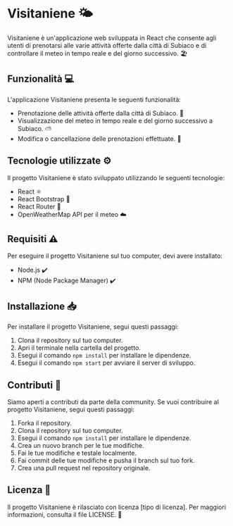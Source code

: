 # Visitaniene :sun_behind_small_cloud:

Visitaniene è un'applicazione web sviluppata in React che consente agli utenti di prenotarsi alle varie attività offerte dalla città di Subiaco e di controllare il meteo in tempo reale e del giorno successivo. :beach_umbrella:

## Funzionalità :computer:

L'applicazione Visitaniene presenta le seguenti funzionalità:

- Prenotazione delle attività offerte dalla città di Subiaco. :calendar:
- Visualizzazione del meteo in tempo reale e del giorno successivo a Subiaco. :partly_sunny:
- Modifica o cancellazione delle prenotazioni effettuate. :pencil:

## Tecnologie utilizzate :gear:

Il progetto Visitaniene è stato sviluppato utilizzando le seguenti tecnologie:

- React :atom_symbol:
- React Bootstrap :art:
- React Router :arrows_counterclockwise:
- OpenWeatherMap API per il meteo :cloud:

## Requisiti :warning:

Per eseguire il progetto Visitaniene sul tuo computer, devi avere installato:

- Node.js :heavy_check_mark:
- NPM (Node Package Manager) :heavy_check_mark:

## Installazione :inbox_tray:

Per installare il progetto Visitaniene, segui questi passaggi:

1. Clona il repository sul tuo computer.
2. Apri il terminale nella cartella del progetto.
3. Esegui il comando `npm install` per installare le dipendenze.
4. Esegui il comando `npm start` per avviare il server di sviluppo.

## Contributi :raising_hand:

Siamo aperti a contributi da parte della community. Se vuoi contribuire al progetto Visitaniene, segui questi passaggi:

1. Forka il repository.
2. Clona il repository sul tuo computer.
3. Esegui il comando `npm install` per installare le dipendenze.
4. Crea un nuovo branch per le tue modifiche.
5. Fai le tue modifiche e testale localmente.
6. Fai commit delle tue modifiche e pusha il branch sul tuo fork.
7. Crea una pull request nel repository originale.

## Licenza :page_with_curl:

Il progetto Visitaniene è rilasciato con licenza [tipo di licenza]. Per maggiori informazioni, consulta il file LICENSE. :scroll:
